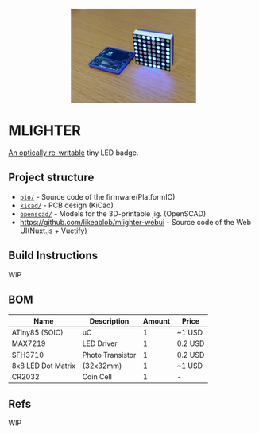 <p align="center">
  <img align="center" width="50%" height="auto" src="images/ml_s_10.jpg">
</p>

# MLIGHTER
[An optically re-writable](https://mlighter.now.sh/) tiny LED badge.

## Project structure
- [`pio/`](./pio) - Source code of the firmware(PlatformIO)
- [`kicad/`](./kicad) - PCB design (KiCad)
- [`openscad/`](./openscad) - Models for the 3D-printable jig. (OpenSCAD)
- https://github.com/likeablob/mlighter-webui - Source code of the Web UI(Nuxt.js + Vuetify)


## Build Instructions
WIP

## BOM
| Name               | Description      | Amount | Price   |
| ------------------ | ---------------- | ------ | ------- |
| ATiny85 (SOIC)     | uC               | 1      | ~1 USD  |
| MAX7219            | LED Driver       | 1      | 0.2 USD |
| SFH3710            | Photo Transistor | 1      | 0.2 USD |
| 8x8 LED Dot Matrix | (32x32mm)        | 1      | ~1 USD  |
| CR2032             | Coin Cell        | 1      | -       |

## Refs
WIP